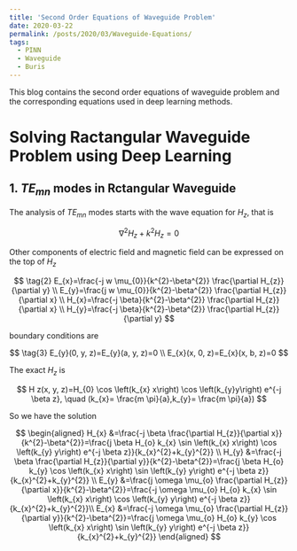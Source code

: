 ```yaml
---
title: 'Second Order Equations of Waveguide Problem'
date: 2020-03-22
permalink: /posts/2020/03/Waveguide-Equations/
tags:
  - PINN 
  - Waveguide 
  - Buris 
---
```


This blog contains the second order equations of waveguide problem and the corresponding equations used in deep learning methods.

# Solving Ractangular Waveguide Problem using Deep Learning
## 1. $TE_{mn}$ modes in Rctangular Waveguide

The analysis of $TE_{mn}$ modes starts with the wave equation for $H_{z}$, that is  

$$
\tag{1} \nabla^{2} H_{z}+k^{2} H_{z}=0 
$$

Other components of electric field and magnetic field can be expressed on the top of $H_{z}$ 

$$
\tag{2}
E_{x}=\frac{-j w \mu_{0}}{k^{2}-\beta^{2}} \frac{\partial H_{z}}{\partial y} \\
E_{y}=\frac{j w \mu_{0}}{k^{2}-\beta^{2}} \frac{\partial H_{z}}{\partial x} \\
H_{x}=\frac{-j \beta}{k^{2}-\beta^{2}} \frac{\partial H_{z}}{\partial x} \\ 
H_{y}=\frac{-j \beta}{k^{2}-\beta^{2}} \frac{\partial H_{z}}{\partial y} 
$$

boundary conditions are

$$
\tag{3}
E_{y}(0, y, z)=E_{y}(a, y, z)=0 \\ 
E_{x}(x, 0, z)=E_{x}(x, b, z)=0 
$$

The exact $H_{z}$ is

$$
H z(x, y, z)=H_{0} \cos \left(k_{x} x\right) \cos \left(k_{y}y\right) e^{-j \beta z}, \quad (k_{x}= \frac{m \pi}{a},k_{y}= \frac{m \pi}{a}) 
$$

So we have the solution

$$
\begin{aligned}
H_{x} &=\frac{-j \beta \frac{\partial H_{z}}{\partial x}}{k^{2}-\beta^{2}}=\frac{j \beta H_{o} k_{x} \sin \left(k_{x} x\right) \cos \left(k_{y} y\right) e^{-j \beta z}}{k_{x}^{2}+k_{y}^{2}} \\
H_{y} &=\frac{-j \beta \frac{\partial H_{z}}{\partial y}}{k^{2}-\beta^{2}}=\frac{j \beta H_{o} k_{y} \cos \left(k_{x} x\right) \sin \left(k_{y} y\right) e^{-j \beta z}}{k_{x}^{2}+k_{y}^{2}} \\
E_{y} &=\frac{j \omega \mu_{o} \frac{\partial H_{z}}{\partial x}}{k^{2}-\beta^{2}}=\frac{-j \omega \mu_{o} H_{o} k_{x} \sin \left(k_{x} x\right) \cos \left(k_{y} y\right) e^{-j \beta z}}{k_{x}^{2}+k_{y}^{2}}\\
E_{x} &=\frac{-j \omega \mu_{o} \frac{\partial H_{z}}{\partial y}}{k^{2}-\beta^{2}}=\frac{j \omega \mu_{o} H_{o} k_{y} \cos \left(k_{x} x\right) \sin \left(k_{y} y\right) e^{-j \beta z}}{k_{x}^{2}+k_{y}^{2}}
\end{aligned}
$$

## 

